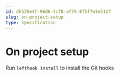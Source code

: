 ```yaml
---
id: d6535e4f-96d6-4c78-af75-8f5f7e3e5117
slug: on-project-setup
type: specification
---
```


# On project setup

Run `lefthook install` to install the Git hooks

